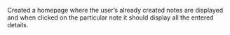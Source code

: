 Created a homepage where the user’s already created notes are displayed
and when clicked on the particular note it should display all the entered
details.
